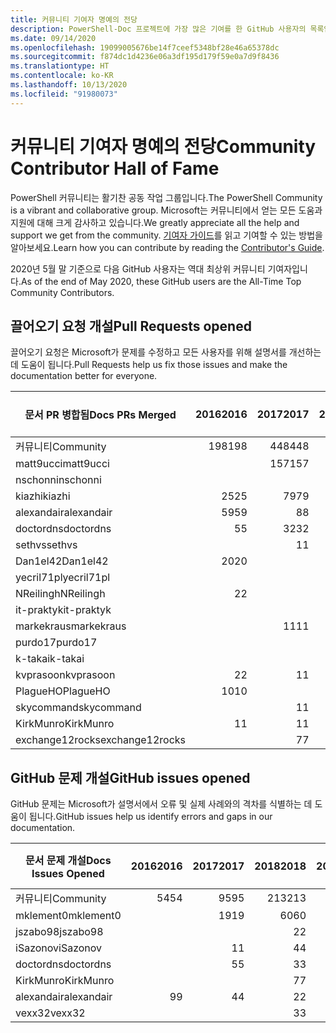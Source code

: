 ```yaml
---
title: 커뮤니티 기여자 명예의 전당
description: PowerShell-Doc 프로젝트에 가장 많은 기여를 한 GitHub 사용자의 목록입니다.
ms.date: 09/14/2020
ms.openlocfilehash: 19099005676be14f7ceef5348bf28e46a65378dc
ms.sourcegitcommit: f874dc1d4236e06a3df195d179f59e0a7d9f8436
ms.translationtype: HT
ms.contentlocale: ko-KR
ms.lasthandoff: 10/13/2020
ms.locfileid: "91980073"
---
```

# <a name="community-contributor-hall-of-fame"></a><span data-ttu-id="2616e-103">커뮤니티 기여자 명예의 전당</span><span class="sxs-lookup"><span data-stu-id="2616e-103">Community Contributor Hall of Fame</span></span>

<span data-ttu-id="2616e-104">PowerShell 커뮤니티는 활기찬 공동 작업 그룹입니다.</span><span class="sxs-lookup"><span data-stu-id="2616e-104">The PowerShell Community is a vibrant and collaborative group.</span></span> <span data-ttu-id="2616e-105">Microsoft는 커뮤니티에서 얻는 모든 도움과 지원에 대해 크게 감사하고 있습니다.</span><span class="sxs-lookup"><span data-stu-id="2616e-105">We greatly appreciate all the help and support we get from the community.</span></span> <span data-ttu-id="2616e-106">[기여자 가이드][contrib]를 읽고 기여할 수 있는 방법을 알아보세요.</span><span class="sxs-lookup"><span data-stu-id="2616e-106">Learn how you can contribute by reading the [Contributor's Guide][contrib].</span></span>

<span data-ttu-id="2616e-107">2020년 5월 말 기준으로 다음 GitHub 사용자는 역대 최상위 커뮤니티 기여자입니다.</span><span class="sxs-lookup"><span data-stu-id="2616e-107">As of the end of May 2020, these GitHub users are the All-Time Top Community Contributors.</span></span>

## <a name="pull-requests-opened"></a><span data-ttu-id="2616e-108">끌어오기 요청 개설</span><span class="sxs-lookup"><span data-stu-id="2616e-108">Pull Requests opened</span></span>

<span data-ttu-id="2616e-109">끌어오기 요청은 Microsoft가 문제를 수정하고 모든 사용자를 위해 설명서를 개선하는 데 도움이 됩니다.</span><span class="sxs-lookup"><span data-stu-id="2616e-109">Pull Requests help us fix those issues and make the documentation better for everyone.</span></span>

| <span data-ttu-id="2616e-110">문서 PR 병합됨</span><span class="sxs-lookup"><span data-stu-id="2616e-110">Docs PRs Merged</span></span> | <span data-ttu-id="2616e-111">2016</span><span class="sxs-lookup"><span data-stu-id="2616e-111">2016</span></span> | <span data-ttu-id="2616e-112">2017</span><span class="sxs-lookup"><span data-stu-id="2616e-112">2017</span></span> | <span data-ttu-id="2616e-113">2018</span><span class="sxs-lookup"><span data-stu-id="2616e-113">2018</span></span> | <span data-ttu-id="2616e-114">2019</span><span class="sxs-lookup"><span data-stu-id="2616e-114">2019</span></span> | <span data-ttu-id="2616e-115">2020</span><span class="sxs-lookup"><span data-stu-id="2616e-115">2020</span></span> | <span data-ttu-id="2616e-116">총합계</span><span class="sxs-lookup"><span data-stu-id="2616e-116">Grand Total</span></span> |
| --------------- | ---: | ---: | ---: | ---: | ---: | ----------: |
| <span data-ttu-id="2616e-117">커뮤니티</span><span class="sxs-lookup"><span data-stu-id="2616e-117">Community</span></span>       |  <span data-ttu-id="2616e-118">198</span><span class="sxs-lookup"><span data-stu-id="2616e-118">198</span></span> |  <span data-ttu-id="2616e-119">448</span><span class="sxs-lookup"><span data-stu-id="2616e-119">448</span></span> |  <span data-ttu-id="2616e-120">468</span><span class="sxs-lookup"><span data-stu-id="2616e-120">468</span></span> |  <span data-ttu-id="2616e-121">322</span><span class="sxs-lookup"><span data-stu-id="2616e-121">322</span></span> |  <span data-ttu-id="2616e-122">136</span><span class="sxs-lookup"><span data-stu-id="2616e-122">136</span></span> |        <span data-ttu-id="2616e-123">1575</span><span class="sxs-lookup"><span data-stu-id="2616e-123">1575</span></span> |
| <span data-ttu-id="2616e-124">matt9ucci</span><span class="sxs-lookup"><span data-stu-id="2616e-124">matt9ucci</span></span>       |      |  <span data-ttu-id="2616e-125">157</span><span class="sxs-lookup"><span data-stu-id="2616e-125">157</span></span> |   <span data-ttu-id="2616e-126">80</span><span class="sxs-lookup"><span data-stu-id="2616e-126">80</span></span> |   <span data-ttu-id="2616e-127">30</span><span class="sxs-lookup"><span data-stu-id="2616e-127">30</span></span> |      |         <span data-ttu-id="2616e-128">267</span><span class="sxs-lookup"><span data-stu-id="2616e-128">267</span></span> |
| <span data-ttu-id="2616e-129">nschonni</span><span class="sxs-lookup"><span data-stu-id="2616e-129">nschonni</span></span>        |      |      |   <span data-ttu-id="2616e-130">14</span><span class="sxs-lookup"><span data-stu-id="2616e-130">14</span></span> |  <span data-ttu-id="2616e-131">138</span><span class="sxs-lookup"><span data-stu-id="2616e-131">138</span></span> |   <span data-ttu-id="2616e-132">10</span><span class="sxs-lookup"><span data-stu-id="2616e-132">10</span></span> |         <span data-ttu-id="2616e-133">162</span><span class="sxs-lookup"><span data-stu-id="2616e-133">162</span></span> |
| <span data-ttu-id="2616e-134">kiazhi</span><span class="sxs-lookup"><span data-stu-id="2616e-134">kiazhi</span></span>          |   <span data-ttu-id="2616e-135">25</span><span class="sxs-lookup"><span data-stu-id="2616e-135">25</span></span> |   <span data-ttu-id="2616e-136">79</span><span class="sxs-lookup"><span data-stu-id="2616e-136">79</span></span> |   <span data-ttu-id="2616e-137">12</span><span class="sxs-lookup"><span data-stu-id="2616e-137">12</span></span> |      |      |         <span data-ttu-id="2616e-138">116</span><span class="sxs-lookup"><span data-stu-id="2616e-138">116</span></span> |
| <span data-ttu-id="2616e-139">alexandair</span><span class="sxs-lookup"><span data-stu-id="2616e-139">alexandair</span></span>      |   <span data-ttu-id="2616e-140">59</span><span class="sxs-lookup"><span data-stu-id="2616e-140">59</span></span> |    <span data-ttu-id="2616e-141">8</span><span class="sxs-lookup"><span data-stu-id="2616e-141">8</span></span> |   <span data-ttu-id="2616e-142">26</span><span class="sxs-lookup"><span data-stu-id="2616e-142">26</span></span> |    <span data-ttu-id="2616e-143">2</span><span class="sxs-lookup"><span data-stu-id="2616e-143">2</span></span> |    <span data-ttu-id="2616e-144">1</span><span class="sxs-lookup"><span data-stu-id="2616e-144">1</span></span> |          <span data-ttu-id="2616e-145">96</span><span class="sxs-lookup"><span data-stu-id="2616e-145">96</span></span> |
| <span data-ttu-id="2616e-146">doctordns</span><span class="sxs-lookup"><span data-stu-id="2616e-146">doctordns</span></span>       |    <span data-ttu-id="2616e-147">5</span><span class="sxs-lookup"><span data-stu-id="2616e-147">5</span></span> |   <span data-ttu-id="2616e-148">32</span><span class="sxs-lookup"><span data-stu-id="2616e-148">32</span></span> |   <span data-ttu-id="2616e-149">20</span><span class="sxs-lookup"><span data-stu-id="2616e-149">20</span></span> |    <span data-ttu-id="2616e-150">7</span><span class="sxs-lookup"><span data-stu-id="2616e-150">7</span></span> |    <span data-ttu-id="2616e-151">5</span><span class="sxs-lookup"><span data-stu-id="2616e-151">5</span></span> |          <span data-ttu-id="2616e-152">69</span><span class="sxs-lookup"><span data-stu-id="2616e-152">69</span></span> |
| <span data-ttu-id="2616e-153">sethvs</span><span class="sxs-lookup"><span data-stu-id="2616e-153">sethvs</span></span>          |      |    <span data-ttu-id="2616e-154">1</span><span class="sxs-lookup"><span data-stu-id="2616e-154">1</span></span> |   <span data-ttu-id="2616e-155">44</span><span class="sxs-lookup"><span data-stu-id="2616e-155">44</span></span> |      |   <span data-ttu-id="2616e-156">20</span><span class="sxs-lookup"><span data-stu-id="2616e-156">20</span></span> |          <span data-ttu-id="2616e-157">65</span><span class="sxs-lookup"><span data-stu-id="2616e-157">65</span></span> |
| <span data-ttu-id="2616e-158">Dan1el42</span><span class="sxs-lookup"><span data-stu-id="2616e-158">Dan1el42</span></span>        |   <span data-ttu-id="2616e-159">20</span><span class="sxs-lookup"><span data-stu-id="2616e-159">20</span></span> |      |      |      |      |          <span data-ttu-id="2616e-160">20</span><span class="sxs-lookup"><span data-stu-id="2616e-160">20</span></span> |
| <span data-ttu-id="2616e-161">yecril71pl</span><span class="sxs-lookup"><span data-stu-id="2616e-161">yecril71pl</span></span>      |      |      |      |      |   <span data-ttu-id="2616e-162">20</span><span class="sxs-lookup"><span data-stu-id="2616e-162">20</span></span> |          <span data-ttu-id="2616e-163">20</span><span class="sxs-lookup"><span data-stu-id="2616e-163">20</span></span> |
| <span data-ttu-id="2616e-164">NReilingh</span><span class="sxs-lookup"><span data-stu-id="2616e-164">NReilingh</span></span>       |    <span data-ttu-id="2616e-165">2</span><span class="sxs-lookup"><span data-stu-id="2616e-165">2</span></span> |      |   <span data-ttu-id="2616e-166">13</span><span class="sxs-lookup"><span data-stu-id="2616e-166">13</span></span> |    <span data-ttu-id="2616e-167">3</span><span class="sxs-lookup"><span data-stu-id="2616e-167">3</span></span> |      |          <span data-ttu-id="2616e-168">18</span><span class="sxs-lookup"><span data-stu-id="2616e-168">18</span></span> |
| <span data-ttu-id="2616e-169">it-praktyk</span><span class="sxs-lookup"><span data-stu-id="2616e-169">it-praktyk</span></span>      |      |      |   <span data-ttu-id="2616e-170">16</span><span class="sxs-lookup"><span data-stu-id="2616e-170">16</span></span> |    <span data-ttu-id="2616e-171">1</span><span class="sxs-lookup"><span data-stu-id="2616e-171">1</span></span> |      |          <span data-ttu-id="2616e-172">17</span><span class="sxs-lookup"><span data-stu-id="2616e-172">17</span></span> |
| <span data-ttu-id="2616e-173">markekraus</span><span class="sxs-lookup"><span data-stu-id="2616e-173">markekraus</span></span>      |      |   <span data-ttu-id="2616e-174">11</span><span class="sxs-lookup"><span data-stu-id="2616e-174">11</span></span> |    <span data-ttu-id="2616e-175">5</span><span class="sxs-lookup"><span data-stu-id="2616e-175">5</span></span> |      |      |          <span data-ttu-id="2616e-176">16</span><span class="sxs-lookup"><span data-stu-id="2616e-176">16</span></span> |
| <span data-ttu-id="2616e-177">purdo17</span><span class="sxs-lookup"><span data-stu-id="2616e-177">purdo17</span></span>         |      |      |   <span data-ttu-id="2616e-178">13</span><span class="sxs-lookup"><span data-stu-id="2616e-178">13</span></span> |      |      |          <span data-ttu-id="2616e-179">13</span><span class="sxs-lookup"><span data-stu-id="2616e-179">13</span></span> |
| <span data-ttu-id="2616e-180">k-takai</span><span class="sxs-lookup"><span data-stu-id="2616e-180">k-takai</span></span>         |      |      |    <span data-ttu-id="2616e-181">5</span><span class="sxs-lookup"><span data-stu-id="2616e-181">5</span></span> |    <span data-ttu-id="2616e-182">1</span><span class="sxs-lookup"><span data-stu-id="2616e-182">1</span></span> |    <span data-ttu-id="2616e-183">7</span><span class="sxs-lookup"><span data-stu-id="2616e-183">7</span></span> |          <span data-ttu-id="2616e-184">13</span><span class="sxs-lookup"><span data-stu-id="2616e-184">13</span></span> |
| <span data-ttu-id="2616e-185">kvprasoon</span><span class="sxs-lookup"><span data-stu-id="2616e-185">kvprasoon</span></span>       |    <span data-ttu-id="2616e-186">2</span><span class="sxs-lookup"><span data-stu-id="2616e-186">2</span></span> |    <span data-ttu-id="2616e-187">1</span><span class="sxs-lookup"><span data-stu-id="2616e-187">1</span></span> |    <span data-ttu-id="2616e-188">7</span><span class="sxs-lookup"><span data-stu-id="2616e-188">7</span></span> |    <span data-ttu-id="2616e-189">2</span><span class="sxs-lookup"><span data-stu-id="2616e-189">2</span></span> |    <span data-ttu-id="2616e-190">1</span><span class="sxs-lookup"><span data-stu-id="2616e-190">1</span></span> |          <span data-ttu-id="2616e-191">13</span><span class="sxs-lookup"><span data-stu-id="2616e-191">13</span></span> |
| <span data-ttu-id="2616e-192">PlagueHO</span><span class="sxs-lookup"><span data-stu-id="2616e-192">PlagueHO</span></span>        |   <span data-ttu-id="2616e-193">10</span><span class="sxs-lookup"><span data-stu-id="2616e-193">10</span></span> |      |      |    <span data-ttu-id="2616e-194">1</span><span class="sxs-lookup"><span data-stu-id="2616e-194">1</span></span> |      |          <span data-ttu-id="2616e-195">11</span><span class="sxs-lookup"><span data-stu-id="2616e-195">11</span></span> |
| <span data-ttu-id="2616e-196">skycommand</span><span class="sxs-lookup"><span data-stu-id="2616e-196">skycommand</span></span>      |      |    <span data-ttu-id="2616e-197">1</span><span class="sxs-lookup"><span data-stu-id="2616e-197">1</span></span> |    <span data-ttu-id="2616e-198">3</span><span class="sxs-lookup"><span data-stu-id="2616e-198">3</span></span> |    <span data-ttu-id="2616e-199">3</span><span class="sxs-lookup"><span data-stu-id="2616e-199">3</span></span> |    <span data-ttu-id="2616e-200">3</span><span class="sxs-lookup"><span data-stu-id="2616e-200">3</span></span> |          <span data-ttu-id="2616e-201">10</span><span class="sxs-lookup"><span data-stu-id="2616e-201">10</span></span> |
| <span data-ttu-id="2616e-202">KirkMunro</span><span class="sxs-lookup"><span data-stu-id="2616e-202">KirkMunro</span></span>       |    <span data-ttu-id="2616e-203">1</span><span class="sxs-lookup"><span data-stu-id="2616e-203">1</span></span> |    <span data-ttu-id="2616e-204">1</span><span class="sxs-lookup"><span data-stu-id="2616e-204">1</span></span> |    <span data-ttu-id="2616e-205">2</span><span class="sxs-lookup"><span data-stu-id="2616e-205">2</span></span> |    <span data-ttu-id="2616e-206">6</span><span class="sxs-lookup"><span data-stu-id="2616e-206">6</span></span> |      |          <span data-ttu-id="2616e-207">10</span><span class="sxs-lookup"><span data-stu-id="2616e-207">10</span></span> |
| <span data-ttu-id="2616e-208">exchange12rocks</span><span class="sxs-lookup"><span data-stu-id="2616e-208">exchange12rocks</span></span> |      |    <span data-ttu-id="2616e-209">7</span><span class="sxs-lookup"><span data-stu-id="2616e-209">7</span></span> |    <span data-ttu-id="2616e-210">3</span><span class="sxs-lookup"><span data-stu-id="2616e-210">3</span></span> |      |      |          <span data-ttu-id="2616e-211">10</span><span class="sxs-lookup"><span data-stu-id="2616e-211">10</span></span> |

## <a name="github-issues-opened"></a><span data-ttu-id="2616e-212">GitHub 문제 개설</span><span class="sxs-lookup"><span data-stu-id="2616e-212">GitHub issues opened</span></span>

<span data-ttu-id="2616e-213">GitHub 문제는 Microsoft가 설명서에서 오류 및 실제 사례와의 격차를 식별하는 데 도움이 됩니다.</span><span class="sxs-lookup"><span data-stu-id="2616e-213">GitHub issues help us identify errors and gaps in our documentation.</span></span>

| <span data-ttu-id="2616e-214">문서 문제 개설</span><span class="sxs-lookup"><span data-stu-id="2616e-214">Docs Issues Opened</span></span> | <span data-ttu-id="2616e-215">2016</span><span class="sxs-lookup"><span data-stu-id="2616e-215">2016</span></span> | <span data-ttu-id="2616e-216">2017</span><span class="sxs-lookup"><span data-stu-id="2616e-216">2017</span></span> | <span data-ttu-id="2616e-217">2018</span><span class="sxs-lookup"><span data-stu-id="2616e-217">2018</span></span> | <span data-ttu-id="2616e-218">2019</span><span class="sxs-lookup"><span data-stu-id="2616e-218">2019</span></span> | <span data-ttu-id="2616e-219">2020</span><span class="sxs-lookup"><span data-stu-id="2616e-219">2020</span></span> | <span data-ttu-id="2616e-220">총합계</span><span class="sxs-lookup"><span data-stu-id="2616e-220">Grand Total</span></span> |
| ------------------ | ---: | ---: | ---: | ---: | ---: | ----------: |
| <span data-ttu-id="2616e-221">커뮤니티</span><span class="sxs-lookup"><span data-stu-id="2616e-221">Community</span></span>          |   <span data-ttu-id="2616e-222">54</span><span class="sxs-lookup"><span data-stu-id="2616e-222">54</span></span> |   <span data-ttu-id="2616e-223">95</span><span class="sxs-lookup"><span data-stu-id="2616e-223">95</span></span> |  <span data-ttu-id="2616e-224">213</span><span class="sxs-lookup"><span data-stu-id="2616e-224">213</span></span> |  <span data-ttu-id="2616e-225">575</span><span class="sxs-lookup"><span data-stu-id="2616e-225">575</span></span> |  <span data-ttu-id="2616e-226">464</span><span class="sxs-lookup"><span data-stu-id="2616e-226">464</span></span> |        <span data-ttu-id="2616e-227">1404</span><span class="sxs-lookup"><span data-stu-id="2616e-227">1404</span></span> |
| <span data-ttu-id="2616e-228">mklement0</span><span class="sxs-lookup"><span data-stu-id="2616e-228">mklement0</span></span>          |      |   <span data-ttu-id="2616e-229">19</span><span class="sxs-lookup"><span data-stu-id="2616e-229">19</span></span> |   <span data-ttu-id="2616e-230">60</span><span class="sxs-lookup"><span data-stu-id="2616e-230">60</span></span> |   <span data-ttu-id="2616e-231">56</span><span class="sxs-lookup"><span data-stu-id="2616e-231">56</span></span> |   <span data-ttu-id="2616e-232">56</span><span class="sxs-lookup"><span data-stu-id="2616e-232">56</span></span> |         <span data-ttu-id="2616e-233">191</span><span class="sxs-lookup"><span data-stu-id="2616e-233">191</span></span> |
| <span data-ttu-id="2616e-234">jszabo98</span><span class="sxs-lookup"><span data-stu-id="2616e-234">jszabo98</span></span>           |      |      |    <span data-ttu-id="2616e-235">2</span><span class="sxs-lookup"><span data-stu-id="2616e-235">2</span></span> |   <span data-ttu-id="2616e-236">15</span><span class="sxs-lookup"><span data-stu-id="2616e-236">15</span></span> |    <span data-ttu-id="2616e-237">6</span><span class="sxs-lookup"><span data-stu-id="2616e-237">6</span></span> |          <span data-ttu-id="2616e-238">23</span><span class="sxs-lookup"><span data-stu-id="2616e-238">23</span></span> |
| <span data-ttu-id="2616e-239">iSazonov</span><span class="sxs-lookup"><span data-stu-id="2616e-239">iSazonov</span></span>           |      |    <span data-ttu-id="2616e-240">1</span><span class="sxs-lookup"><span data-stu-id="2616e-240">1</span></span> |    <span data-ttu-id="2616e-241">4</span><span class="sxs-lookup"><span data-stu-id="2616e-241">4</span></span> |   <span data-ttu-id="2616e-242">10</span><span class="sxs-lookup"><span data-stu-id="2616e-242">10</span></span> |    <span data-ttu-id="2616e-243">7</span><span class="sxs-lookup"><span data-stu-id="2616e-243">7</span></span> |          <span data-ttu-id="2616e-244">22</span><span class="sxs-lookup"><span data-stu-id="2616e-244">22</span></span> |
| <span data-ttu-id="2616e-245">doctordns</span><span class="sxs-lookup"><span data-stu-id="2616e-245">doctordns</span></span>          |      |    <span data-ttu-id="2616e-246">5</span><span class="sxs-lookup"><span data-stu-id="2616e-246">5</span></span> |    <span data-ttu-id="2616e-247">3</span><span class="sxs-lookup"><span data-stu-id="2616e-247">3</span></span> |    <span data-ttu-id="2616e-248">5</span><span class="sxs-lookup"><span data-stu-id="2616e-248">5</span></span> |    <span data-ttu-id="2616e-249">4</span><span class="sxs-lookup"><span data-stu-id="2616e-249">4</span></span> |          <span data-ttu-id="2616e-250">17</span><span class="sxs-lookup"><span data-stu-id="2616e-250">17</span></span> |
| <span data-ttu-id="2616e-251">KirkMunro</span><span class="sxs-lookup"><span data-stu-id="2616e-251">KirkMunro</span></span>          |      |      |    <span data-ttu-id="2616e-252">7</span><span class="sxs-lookup"><span data-stu-id="2616e-252">7</span></span> |    <span data-ttu-id="2616e-253">7</span><span class="sxs-lookup"><span data-stu-id="2616e-253">7</span></span> |    <span data-ttu-id="2616e-254">1</span><span class="sxs-lookup"><span data-stu-id="2616e-254">1</span></span> |          <span data-ttu-id="2616e-255">15</span><span class="sxs-lookup"><span data-stu-id="2616e-255">15</span></span> |
| <span data-ttu-id="2616e-256">alexandair</span><span class="sxs-lookup"><span data-stu-id="2616e-256">alexandair</span></span>         |    <span data-ttu-id="2616e-257">9</span><span class="sxs-lookup"><span data-stu-id="2616e-257">9</span></span> |    <span data-ttu-id="2616e-258">4</span><span class="sxs-lookup"><span data-stu-id="2616e-258">4</span></span> |    <span data-ttu-id="2616e-259">2</span><span class="sxs-lookup"><span data-stu-id="2616e-259">2</span></span> |      |      |          <span data-ttu-id="2616e-260">15</span><span class="sxs-lookup"><span data-stu-id="2616e-260">15</span></span> |
| <span data-ttu-id="2616e-261">vexx32</span><span class="sxs-lookup"><span data-stu-id="2616e-261">vexx32</span></span>             |      |      |    <span data-ttu-id="2616e-262">3</span><span class="sxs-lookup"><span data-stu-id="2616e-262">3</span></span> |   <span data-ttu-id="2616e-263">11</span><span class="sxs-lookup"><span data-stu-id="2616e-263">11</span></span> |      |          <span data-ttu-id="2616e-264">14</span><span class="sxs-lookup"><span data-stu-id="2616e-264">14</span></span> |

<!-- Link references -->
[contrib]: contributing/overview.md
